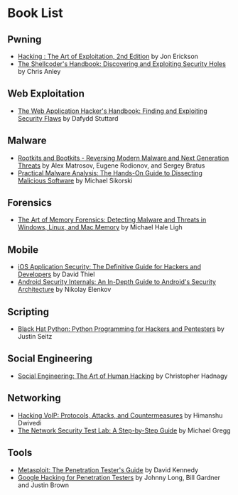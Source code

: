 # Book List

## Pwning
 - [Hacking : The Art of Exploitation, 2nd Edition](https://www.amazon.ca/Hacking-Art-Exploitation-Jon-Erickson/dp/1593271441/) by Jon Erickson
 - [The Shellcoder's Handbook: Discovering and Exploiting Security Holes](https://www.amazon.ca/Shellcoders-Handbook-Discovering-Exploiting-Security-ebook/dp/B004P5O38Q) by Chris Anley
 
## Web Exploitation
 - [The Web Application Hacker's Handbook: Finding and Exploiting Security Flaws](https://www.amazon.ca/Web-Application-Hackers-Handbook-Exploiting/dp/1118026470) by Dafydd Stuttard
 
## Malware 
 - [Rootkits and Bootkits - Reversing Modern Malware and Next Generation Threats](https://www.amazon.de/Rootkits-Bootkits-Reversing-Malware-Generation/dp/1593277164) by Alex Matrosov, Eugene Rodionov, and Sergey Bratus
 - [Practical Malware Analysis: The Hands-On Guide to Dissecting Malicious Software](https://www.amazon.ca/Practical-Malware-Analysis-Hands--Dissecting/dp/1593272901) by Michael Sikorski
 
## Forensics
 - [The Art of Memory Forensics: Detecting Malware and Threats in Windows, Linux, and Mac Memory](https://www.amazon.ca/Art-Memory-Forensics-Detecting-Malware-ebook/dp/B00JUUZSQC) by Michael Hale Ligh

## Mobile
 - [iOS Application Security: The Definitive Guide for Hackers and Developers](https://www.amazon.ca/iOS-Application-Security-Definitive-Developers/dp/159327601X) by David Thiel
 - [Android Security Internals: An In-Depth Guide to Android's Security Architecture](https://www.amazon.ca/Android-Security-Internals--Depth-Architecture/dp/1593275811) by Nikolay Elenkov

## Scripting
 - [Black Hat Python: Python Programming for Hackers and Pentesters](https://www.amazon.ca/Black-Hat-Python-Programming-Pentesters/dp/1593275900) by Justin Seitz
 
## Social Engineering
 - [Social Engineering: The Art of Human Hacking](https://www.amazon.ca/Social-Engineering-Art-Human-Hacking/dp/0470639539) by Christopher Hadnagy

## Networking
 - [Hacking VoIP: Protocols, Attacks, and Countermeasures](https://www.amazon.com/Hacking-VoIP-Protocols-Attacks-Countermeasures/dp/1593271638) by Himanshu Dwivedi
 - [The Network Security Test Lab: A Step-by-Step Guide](https://www.amazon.ca/Network-Security-Test-Step---Step/dp/1118987055) by Michael Gregg
 
## Tools
 - [Metasploit: The Penetration Tester's Guide](https://www.amazon.ca/Metasploit-Penetration-Testers-David-Kennedy/dp/159327288X) by David Kennedy
 - [Google Hacking for Penetration Testers](https://www.amazon.com/Google-Hacking-Penetration-Testers-Johnny/dp/1597491764) by Johnny Long,  Bill Gardner and Justin Brown
